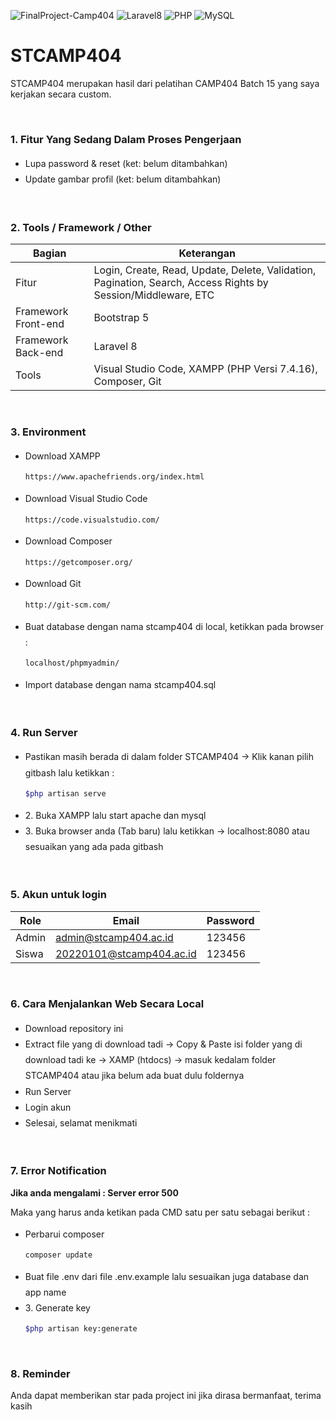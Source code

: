 ![FinalProject-Camp404](https://img.shields.io/badge/FinalProject-Camp404-blue?logo=github&color=%23F7DF1E)
![Laravel8](https://img.shields.io/badge/-Laravel8-white?style=flat&logo=laravel)
![PHP](https://img.shields.io/badge/-PHP-grey.svg?&logo=PHP&logoColor=white)
![MySQL](https://img.shields.io/badge/-MySQL-blue.svg?style=flat&logo=mysql&logoColor=white)

# STCAMP404
<p>STCAMP404 merupakan hasil dari pelatihan CAMP404 Batch 15 yang saya kerjakan secara custom.</p>

<br>

### 1. Fitur Yang Sedang Dalam Proses Pengerjaan
<ul style="line-height:180%" style="list-style-type:square;">
  <li>Lupa password & reset (ket: belum ditambahkan)</li>
  <li>Update gambar profil (ket: belum ditambahkan)</li>
</ul>

<br>

### 2. Tools / Framework / Other
| Bagian | Keterangan |
| --- | --- |
| Fitur | Login, Create, Read, Update, Delete, Validation, Pagination, Search, Access Rights by Session/Middleware, ETC |
| Framework Front-end | Bootstrap 5 |
| Framework Back-end | Laravel 8 |
| Tools | Visual Studio Code, XAMPP (PHP Versi 7.4.16), Composer, Git |

<br>

### 3. Environment
<ul style="line-height:180%" style="list-style-type:square;">
<li>Download XAMPP</li>

```bash
https://www.apachefriends.org/index.html
```

<li>Download Visual Studio Code</li>

```bash
https://code.visualstudio.com/
```

<li>Download Composer</li>

```bash
https://getcomposer.org/
```

<li>Download Git</li>

```bash
http://git-scm.com/
```

<li>Buat database dengan nama stcamp404 di local, ketikkan pada browser :</li>

```bash
localhost/phpmyadmin/
```

<li>Import database dengan nama stcamp404.sql</li>
</ul><br>

### 4. Run Server
<ul style="line-height:180%" style="list-style-type:square;">
<li>Pastikan masih berada di dalam folder STCAMP404 -> Klik kanan pilih gitbash lalu ketikkan :</li>

```bash
$php artisan serve
```

<li>2. Buka XAMPP lalu start apache dan mysql</li>
<li>3. Buka browser anda (Tab baru) lalu ketikkan -> localhost:8080 atau sesuaikan yang ada pada gitbash</li>
</ul><br>

### 5. Akun untuk login
| Role | Email | Password |
| --- | --- | --- |
| Admin | admin@stcamp404.ac.id | 123456 |
| Siswa | 20220101@stcamp404.ac.id | 123456 |

<br>

### 6. Cara Menjalankan Web Secara Local
<ul style="line-height:180%" style="list-style-type:square;">
<li>Download repository ini</li>
<li>Extract file yang di download tadi -> Copy & Paste isi folder yang di download tadi ke -> XAMP (htdocs) -> masuk kedalam folder STCAMP404 atau jika belum ada buat dulu foldernya</li>
<li>Run Server</li>
<li>Login akun</li>
<li>Selesai, selamat menikmati</li>
</ul><br>

### 7. Error Notification
<strong>Jika anda mengalami : Server error 500</strong>

<p>Maka yang harus anda ketikan pada CMD satu per satu sebagai berikut :</p>
<ul style="line-height:180%" style="list-style-type:square;">
<li>Perbarui composer</li>

```bash
composer update
```

<li>Buat file .env dari file .env.example lalu sesuaikan juga database dan app name</li>
<li>3. Generate key</li>

```bash
$php artisan key:generate
```

</ul><br>

### 8. Reminder
<p>Anda dapat memberikan star pada project ini jika dirasa bermanfaat, terima kasih</p>
